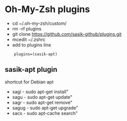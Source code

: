 Oh-My-Zsh plugins
=================

* cd ~/.oh-my-zsh/custom/
* rm -rf plugins
* git clone https://github.com/sasik-github/plugins.git
* mcedit ~/.zshrc
* add to plugins line
```
    plugins=(sasik-apt)
```

sasik-apt plugin
----------------

shortcut for Debian apt

* sagi - sudo apt-get install"
* sagu - sudo apt-get update"
* sagr - sudo apt-get remove"
* sagug - sudo apt-get upgrade"
* sacs - sudo apt-cache search"



